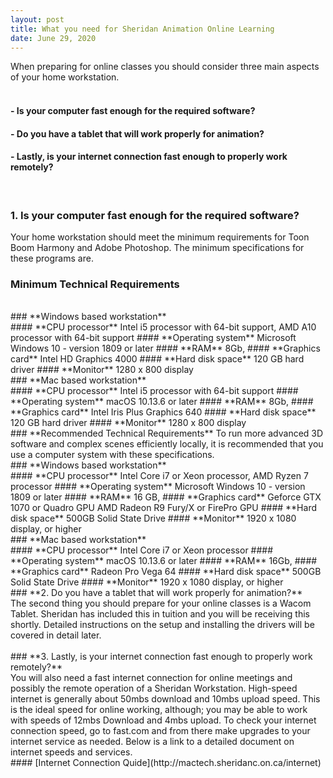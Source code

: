 ```yaml
---
layout: post
title: What you need for Sheridan Animation Online Learning 
date: June 29, 2020
--- 
```

When preparing for online classes you should consider three main aspects of your home workstation.  
<br>
#### - Is your computer fast enough for the required software?  
#### - Do you have a tablet that will work properly for animation?  
#### - Lastly, is your internet connection fast enough to properly work remotely?   
<br>
 

### **1. Is your computer fast enough for the required software?**  
Your home workstation should meet the minimum requirements for Toon Boom Harmony and Adobe Photoshop. The minimum specifications for these programs are.<br> 
### **Minimum Technical Requirements**  
<br>
### **Windows based workstation**
<br>
#### **CPU processor**  
 Intel i5 processor with 64-bit support,  
 AMD A10 processor with 64-bit support  
#### **Operating system**  
 Microsoft Windows 10 - version 1809 or later  
#### **RAM**  
 8Gb,    
#### **Graphics card**
 Intel HD Graphics 4000   
#### **Hard disk space**  
 120 GB hard driver   
#### **Monitor**
 1280 x 800 display  
<br>
### **Mac based workstation**
<br>
#### **CPU processor**  
 Intel i5 processor with 64-bit support  
#### **Operating system**  
 macOS 10.13.6 or later    
#### **RAM**  
 8Gb,    
#### **Graphics card**
 Intel Iris Plus Graphics 640    
#### **Hard disk space**  
 120 GB hard driver   
#### **Monitor**
 1280 x 800 display  
<br>
### **Recommended Technical Requirements**  
To run more advanced 3D software and complex scenes efficiently locally, it is recommended that you use a computer system with these specifications.
<br>
### **Windows based workstation**
<br>
#### **CPU processor**  
 Intel Core i7 or Xeon processor,  
 AMD Ryzen 7 processor   
#### **Operating system**  
 Microsoft Windows 10 - version 1809 or later  
#### **RAM**  
 16 GB,    
#### **Graphics card**
 Geforce GTX 1070 or Quadro GPU   
 AMD Radeon R9 Fury/X or FirePro GPU  
#### **Hard disk space**  
 500GB Solid State Drive    
#### **Monitor**
 1920 x 1080 display, or higher  
<br>
### **Mac based workstation**
<br>
#### **CPU processor**  
 Intel Core i7 or Xeon processor   
#### **Operating system**  
 macOS 10.13.6 or later    
#### **RAM**  
 16Gb,    
#### **Graphics card**
 Radeon Pro Vega 64     
#### **Hard disk space**  
 500GB Solid State Drive    
#### **Monitor**
 1920 x 1080 display, or higher   
<br>
### **2. Do you have a tablet that will work properly for animation?**  
<br>
The second thing you should prepare for your online classes is a Wacom Tablet.  Sheridan has included this in tuition and you will be receiving this shortly. Detailed instructions on the setup and installing the drivers will be covered in detail later.<br>  
<br>
### **3. Lastly, is your internet connection fast enough to properly work remotely?**  
<br>
You will also need a fast internet connection for online meetings and possibly the remote operation of a Sheridan Workstation.  High-speed internet is generally about 50mbs download and 10mbs upload speed.  This is the ideal speed for online working, although; you may be able to work with speeds of 12mbs Download and 4mbs upload. To check your internet connection speed, go to fast.com and from there make upgrades to your internet service as needed. Below is a link to a detailed document on internet speeds and services.<br>
#### [Internet Connection Quide](http://mactech.sheridanc.on.ca/internet) 

